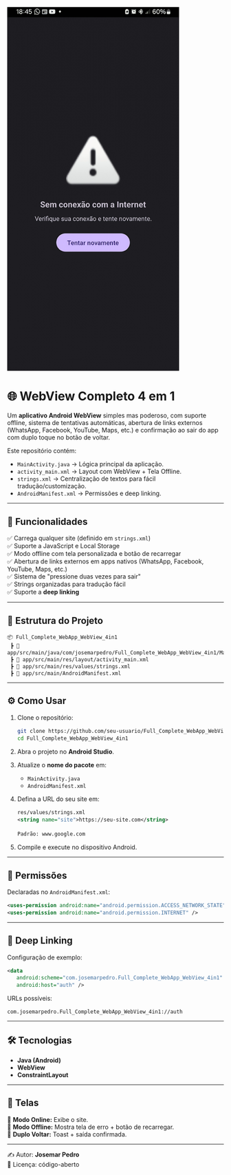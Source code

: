 <img src="app_example_if_offline.jpg" alt="Combo Screenshot" width="400">

# 🌐 WebView Completo 4 em 1  

Um **aplicativo Android WebView** simples mas poderoso, com suporte offline, sistema de tentativas automáticas, abertura de links externos (WhatsApp, Facebook, YouTube, Maps, etc.) e confirmação ao sair do app com duplo toque no botão de voltar.  

Este repositório contém:  
- `MainActivity.java` → Lógica principal da aplicação.  
- `activity_main.xml` → Layout com WebView + Tela Offline.  
- `strings.xml` → Centralização de textos para fácil tradução/customização.  
- `AndroidManifest.xml` → Permissões e deep linking.  

---

## 🚀 Funcionalidades  
✅ Carrega qualquer site (definido em `strings.xml`)  
✅ Suporte a JavaScript e Local Storage  
✅ Modo offline com tela personalizada e botão de recarregar  
✅ Abertura de links externos em apps nativos (WhatsApp, Facebook, YouTube, Maps, etc.)  
✅ Sistema de "pressione duas vezes para sair"  
✅ Strings organizadas para tradução fácil  
✅ Suporte a **deep linking**  

---

## 📂 Estrutura do Projeto  

```
📦 Full_Complete_WebApp_WebView_4in1
 ┣ 📂 app/src/main/java/com/josemarpedro/Full_Complete_WebApp_WebView_4in1/MainActivity.java
 ┣ 📂 app/src/main/res/layout/activity_main.xml
 ┣ 📂 app/src/main/res/values/strings.xml
 ┣ 📂 app/src/main/AndroidManifest.xml
```

---

## ⚙️ Como Usar  

1. Clone o repositório:  
   ```bash
   git clone https://github.com/seu-usuario/Full_Complete_WebApp_WebView_4in1.git
   cd Full_Complete_WebApp_WebView_4in1
   ```

2. Abra o projeto no **Android Studio**.

3. Atualize o **nome do pacote** em:  
   - `MainActivity.java`  
   - `AndroidManifest.xml`  

4. Defina a URL do seu site em:  
   ```xml
   res/values/strings.xml
   <string name="site">https://seu-site.com</string>

   Padrão: www.google.com
   ```

5. Compile e execute no dispositivo Android.  

---

## 📜 Permissões  

Declaradas no `AndroidManifest.xml`:  
```xml
<uses-permission android:name="android.permission.ACCESS_NETWORK_STATE" />
<uses-permission android:name="android.permission.INTERNET" />
```

---

## 🔗 Deep Linking  

Configuração de exemplo:  
```xml
<data
   android:scheme="com.josemarpedro.Full_Complete_WebApp_WebView_4in1"
   android:host="auth" />
```

URLs possíveis:  
```
com.josemarpedro.Full_Complete_WebApp_WebView_4in1://auth
```

---

## 🛠 Tecnologias  
- **Java (Android)**  
- **WebView**  
- **ConstraintLayout**  

---

## 📸 Telas  

🔹 **Modo Online:** Exibe o site.  
🔹 **Modo Offline:** Mostra tela de erro + botão de recarregar.  
🔹 **Duplo Voltar:** Toast + saída confirmada.  

---

✍️ Autor: **Josemar Pedro**  
📌 Licença: código-aberto